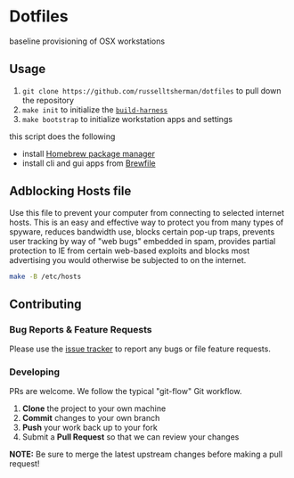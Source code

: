 # Dotfiles

baseline provisioning of OSX workstations

## Usage

1. `git clone https://github.com/russelltsherman/dotfiles` to pull down the repository
1. `make init` to initialize the [`build-harness`](https://github.com/opsbot/build-harness/)
1. `make bootstrap` to initialize workstation apps and settings

this script does the following

- install [Homebrew package manager](https://brew.sh)
- install cli and gui apps from [Brewfile](./Brewfile)

## Adblocking Hosts file

Use this file to prevent your computer from connecting to selected internet hosts.
This is an easy and effective way to protect you from many types of spyware,
reduces bandwidth use, blocks certain pop-up traps, prevents user tracking by
way of "web bugs" embedded in spam, provides partial protection to IE from certain
web-based exploits and blocks most advertising you would otherwise be subjected
to on the internet.

```sh
make -B /etc/hosts
```

## Contributing

### Bug Reports & Feature Requests

Please use the [issue tracker](https://github.com/russelltsherman/dotfiles/issues) to report any bugs or file feature requests.

### Developing

PRs are welcome. We follow the typical "git-flow" Git workflow.

 1. **Clone** the project to your own machine
 1. **Commit** changes to your own branch
 1. **Push** your work back up to your fork
 1. Submit a **Pull Request** so that we can review your changes

**NOTE:** Be sure to merge the latest upstream changes before making a pull request!
